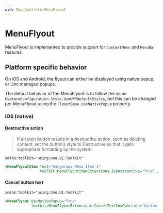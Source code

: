 ```yaml
---
uid: Uno.Controls.MenuFlyout
---
```


# MenuFlyout

MenuFlyout is implemented to provide support for `ContextMenu` and `MenuBar` features.

## Platform specific behavior

On iOS and Android, the flyout can either be displayed using native popup, or Uno managed popups.

The default behavior of the MenuFlyout is to follow the value `FeatureConfiguration.Style.UseUWPDefaultStyles`, but this can be changed per MenuFlyout using the `FlyoutBase.UseNativePopup` property.

### iOS (native)

#### Destructive action
> If an alert button results in a destructive action, such as deleting content, set the button’s style to Destructive so that it gets appropriate formatting by the system.

```xml
xmlns:toolkit="using:Uno.UI.Toolkit"

<MenuFlyoutItem Text="Dangerous Menu Item 1"
                toolkit:MenuFlyoutItemExtensions.IsDestructive="True" />
```

#### Cancel button text
```xml
xmlns:toolkit="using:Uno.UI.Toolkit"

<MenuFlyout UseNativePopup="True"
            toolkit:MenuFlyoutExtensions.CancelTextIosOverride="Custom cancel text">
```
